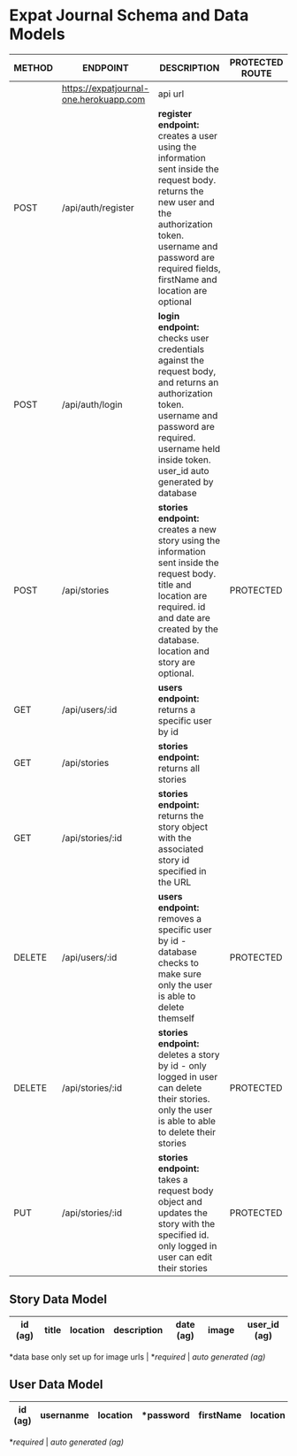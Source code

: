 # Expat Journal Schema and Data Models

| METHOD | ENDPOINT | DESCRIPTION | PROTECTED ROUTE |
| ----------- | ----------- | ----------- | ----------- |
|  | https://expatjournal-one.herokuapp.com | api url |  |
| POST | /api/auth/register | **register endpoint:** creates a user using the information sent inside the request body. returns the new user and the authorization token. username and password are required fields, firstName and location are optional|  |
| POST | /api/auth/login | **login endpoint:** checks user credentials against the request body, and returns an authorization token. username and password are required. username held inside token. user_id auto generated by database |
| POST | /api/stories | **stories endpoint:** creates a new story using the information sent inside the request body. title and location are required. id and date are created by the database. location and story are optional.| PROTECTED |
| GET | /api/users/:id | **users endpoint:** returns a specific user by id |
| GET | /api/stories | **stories endpoint:** returns all stories |  |
| GET | /api/stories/:id | **stories endpoint:** returns the story object with the associated story id specified in the URL |
| DELETE | /api/users/:id | **users endpoint:** removes a specific user by id - database checks to make sure only the user is able to delete themself | PROTECTED |
| DELETE | /api/stories/:id | **stories endpoint:** deletes a story by id - only logged in user can delete their stories. only the user is able to able to delete their stories | PROTECTED |
| PUT | /api/stories/:id | **stories endpoint:** takes a request body object and updates the story with the specified id. only logged in user can edit their stories| PROTECTED |

 ## Story Data Model 
 
| id (ag) | **title** | **location**  | description | date (ag) | image | user_id (ag) | 
| ----------- | ----------- | ----------- | ----------- |----------- | ----------- | ----------- |

*data base only set up for image urls  |  **required*   | *auto generated (ag)* 


 ## User Data Model 
 
| id (ag) | **usernanme**  | **location**  | *password | firstName | location | 
| ----------- | ----------- | ----------- | ----------- |----------- | ----------- | 

  **required*   | *auto generated (ag)* 